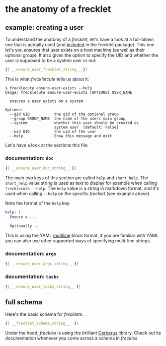 # the anatomy of a frecklet

## example: creating a user

To understand the anatomy of a *frecklet*, let's have a look at a full-blown one that is actually used (and [included](https://gitlab.com/freckles-io/frecklets-nsbl/blob/develop/system/users/ensure-user-exists.frecklet) in the frecklet package). This one let's you ensures that user exists on a host machine (as well as their optional group). It also gives the option to specify the UID and whether the user is supposed to be a system user or not:

```yaml
{{ __ensure_user_frecklet_string__ }}
```

This is what *freckletcute* tells us about it:

```
$ frecklecute ensure-user-exists --help
Usage: frecklecute ensure-user-exists [OPTIONS] USER_NAME

  ensures a user exists on a system

Options:
  --gid GID           the gid of the optional group
  --group GROUP_NAME  the name of the users main group
  --system            whether this user should be created as
                      system user  [default: False]
  --uid UID           the uid of the user
  --help              Show this message and exit.
```

Let's have a look at the sections this file:

### documentation: ``doc``

``` yaml
{{ __ensure_user_doc_string__ }}
```

The main two keys of this section are called ``help`` and ``short_help``. The ``short_help`` value string is used as text to display
for example when calling ``frecklecute --help``. The ``help`` value is a string in markdown format, and it's used when calling ``--help`` on the specific *frecklet* (see example above).

Note the format of the ``help`` key:

``` yaml
help: |
  Ensure a ...

  Optionally ..
```

This is using the YAML [multiline](https://til.hashrocket.com/posts/d7c96e2ee7-multiline-strings-in-yaml) block format,
if you are familiar with YAML you can also use other supported ways of specifying multi-line strings.

### documentation: ``args``

``` yaml
{{ __ensure_user_args_string__ }}
```

### documentation: ``tasks``

``` yaml
{{ __ensure_user_tasks_string__ }}
```

## full schema

Here's the basic schema for *frecklets*:

```yaml
{{ __frecklet_schema_string__  }}
```

Under the hood, *freckles* is using the brilliant [Cerberus](http://docs.python-cerberus.org/en/stable/) library. Check out its documentation whenever you come across a schema in *freckles*.
